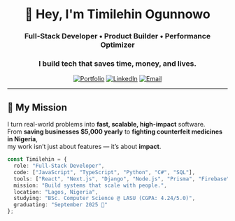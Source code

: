 <!-- CENTER HEADER -->
<div align="center">

# 👋 Hey, I'm **Timilehin Ogunnowo**

### Full-Stack Developer • Product Builder • Performance Optimizer  
### I build tech that saves time, money, and lives.

[![Portfolio](https://img.shields.io/badge/Portfolio-00C7B7?style=for-the-badge&logo=react&logoColor=white)](https://timismiles.vercel.app/)
[![LinkedIn](https://img.shields.io/badge/LinkedIn-0077B5?style=for-the-badge&logo=linkedin&logoColor=white)](https://linkedin.com/in/timilehin-ogunnowo)
[![Email](https://img.shields.io/badge/Email_Me-D14836?style=for-the-badge&logo=gmail&logoColor=white)](mailto:timioguns16@gmail.com)

</div>

---

## 🚀 My Mission

I turn real-world problems into **fast, scalable, high-impact** software.  
From **saving businesses $5,000 yearly** to **fighting counterfeit medicines in Nigeria**,  
my work isn’t just about features — it’s about **impact**.

```ts
const Timilehin = {
  role: "Full-Stack Developer",
  code: ["JavaScript", "TypeScript", "Python", "C#", "SQL"],
  tools: ["React", "Next.js", "Django", "Node.js", "Prisma", "Firebase"],
  mission: "Build systems that scale with people.",
  location: "Lagos, Nigeria",
  studying: "BSc. Computer Science @ LASU (CGPA: 4.24/5.0)",
  graduating: "September 2025 🚀"
};


